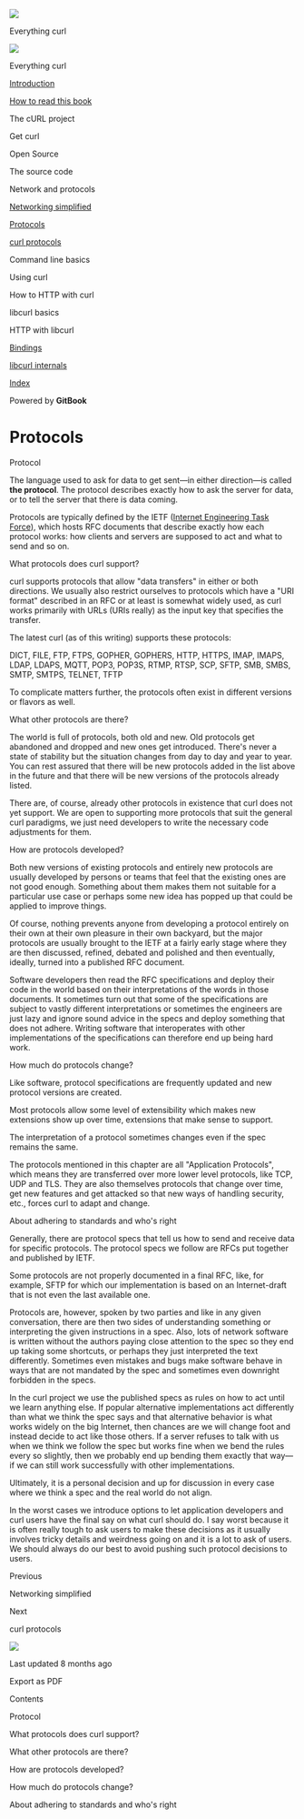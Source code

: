 <a href="../index.html" class="link-a079aa82--primary-53a25e66--logoLink-10d08504"></a>

<img src="https://gblobscdn.gitbook.com/orgs%2F-LxuH0qSm4xO9nWfEBlB%2Favatar.png?alt=media" class="image-67b14f24--avatar-1c1d03ec" />

<span class="text-4505230f--UIH400-4e41e82a--textContentFamily-49a318e1--spaceNameText-677c2969">Everything curl</span>

<a href="../index.html" class="link-a079aa82--primary-53a25e66--logoLink-10d08504"></a>

<img src="https://gblobscdn.gitbook.com/orgs%2F-LxuH0qSm4xO9nWfEBlB%2Favatar.png?alt=media" class="image-67b14f24--avatar-1c1d03ec" />

<span class="text-4505230f--UIH400-4e41e82a--textContentFamily-49a318e1--spaceNameText-677c2969">Everything curl</span>

<a href="../index.html" class="navButton-94f2579c--navButtonClickable-161b88ca"><span class="text-4505230f--UIH300-2063425d--textContentFamily-49a318e1--navButtonLabel-14a4968f">Introduction</span></a>

<a href="../how-to-read.html" class="navButton-94f2579c--navButtonClickable-161b88ca"><span class="text-4505230f--UIH300-2063425d--textContentFamily-49a318e1--navButtonLabel-14a4968f">How to read this book</span></a>

<span class="text-4505230f--UIH300-2063425d--textContentFamily-49a318e1--navButtonLabel-14a4968f">The cURL project</span>

<span class="text-4505230f--UIH300-2063425d--textContentFamily-49a318e1--navButtonLabel-14a4968f">Get curl</span>

<span class="text-4505230f--UIH300-2063425d--textContentFamily-49a318e1--navButtonLabel-14a4968f">Open Source</span>

<span class="text-4505230f--UIH300-2063425d--textContentFamily-49a318e1--navButtonLabel-14a4968f">The source code</span>

<span class="text-4505230f--UIH300-2063425d--textContentFamily-49a318e1--navButtonLabel-14a4968f">Network and protocols</span>

<a href="network.html" class="navButton-94f2579c--pageItemWithChildrenNested-2c5d8183--navButtonClickable-161b88ca"><span class="text-4505230f--UIH300-2063425d--textContentFamily-49a318e1--navButtonLabel-14a4968f">Networking simplified</span></a>

<a href="protocols.html" class="navButton-94f2579c--pageItemWithChildrenNested-2c5d8183--navButtonClickable-161b88ca--navButtonOpened-6a88552e"><span class="text-4505230f--UIH300-2063425d--textContentFamily-49a318e1--navButtonLabel-14a4968f">Protocols</span></a>

<a href="curl.html" class="navButton-94f2579c--pageItemWithChildrenNested-2c5d8183--navButtonClickable-161b88ca"><span class="text-4505230f--UIH300-2063425d--textContentFamily-49a318e1--navButtonLabel-14a4968f">curl protocols</span></a>

<span class="text-4505230f--UIH300-2063425d--textContentFamily-49a318e1--navButtonLabel-14a4968f">Command line basics</span>

<span class="text-4505230f--UIH300-2063425d--textContentFamily-49a318e1--navButtonLabel-14a4968f">Using curl</span>

<span class="text-4505230f--UIH300-2063425d--textContentFamily-49a318e1--navButtonLabel-14a4968f">How to HTTP with curl</span>

<span class="text-4505230f--UIH300-2063425d--textContentFamily-49a318e1--navButtonLabel-14a4968f">libcurl basics</span>

<span class="text-4505230f--UIH300-2063425d--textContentFamily-49a318e1--navButtonLabel-14a4968f">HTTP with libcurl</span>

<a href="../bindings.html" class="navButton-94f2579c--navButtonClickable-161b88ca"><span class="text-4505230f--UIH300-2063425d--textContentFamily-49a318e1--navButtonLabel-14a4968f">Bindings</span></a>

<a href="../internals.html" class="navButton-94f2579c--navButtonClickable-161b88ca"><span class="text-4505230f--UIH300-2063425d--textContentFamily-49a318e1--navButtonLabel-14a4968f">libcurl internals</span></a>

<a href="../bookindex.html" class="navButton-94f2579c--navButtonClickable-161b88ca"><span class="text-4505230f--UIH300-2063425d--textContentFamily-49a318e1--navButtonLabel-14a4968f">Index</span></a>

<a href="https://www.gitbook.com/?utm_source=content&amp;utm_medium=trademark&amp;utm_campaign=curl-1" class="reset-3c756112--trademark-a8da4b94"></a>

<span class="text-4505230f--TextH200-a3425406--textUIFamily-5ebd8e40">Powered by **GitBook**</span>

# <span class="text-4505230f--DisplayH900-bfb998fa--textContentFamily-49a318e1">Protocols</span>

<span class="text-4505230f--UIH300-2063425d--textUIFamily-5ebd8e40--text-8ee2c8b2"></span>

<span class="text-4505230f--UIH300-2063425d--textUIFamily-5ebd8e40--text-8ee2c8b2"></span>

<span class="text-4505230f--HeadingH700-04e1a2a3--textContentFamily-49a318e1"><span data-key="379b75b6ac744c9c99b13cf94e768d1d"><span data-offset-key="379b75b6ac744c9c99b13cf94e768d1d:0">Protocol</span></span></span>

<span class="text-4505230f--TextH400-3033861f--textContentFamily-49a318e1"><span data-key="dc8828bd7fb44dad9278462810d554e1"><span data-offset-key="dc8828bd7fb44dad9278462810d554e1:0">The language used to ask for data to get sent—in either direction—is called </span><span data-offset-key="dc8828bd7fb44dad9278462810d554e1:1">**the protocol**</span><span data-offset-key="dc8828bd7fb44dad9278462810d554e1:2">. The protocol describes exactly how to ask the server for data, or to tell the server that there is data coming.</span></span></span>

<span class="text-4505230f--TextH400-3033861f--textContentFamily-49a318e1"><span data-key="53e289274e9b4db29224d137c1180f41"><span data-offset-key="53e289274e9b4db29224d137c1180f41:0">Protocols are typically defined by the IETF (</span></span><a href="https://www.ietf.org/" class="link-a079aa82--primary-53a25e66--link-faf6c434"><span data-key="27b1fcef0960489d9b2aa0fdaa20ee41"><span data-offset-key="27b1fcef0960489d9b2aa0fdaa20ee41:0">Internet Engineering Task Force</span></span></a><span data-key="e5544db9be2a4388bff498c07f7a7dc7"><span data-offset-key="e5544db9be2a4388bff498c07f7a7dc7:0">), which hosts RFC documents that describe exactly how each protocol works: how clients and servers are supposed to act and what to send and so on.</span></span></span>

<span class="text-4505230f--HeadingH700-04e1a2a3--textContentFamily-49a318e1"><span data-key="a6bd523dde48418fb005ea0c95e73580"><span data-offset-key="a6bd523dde48418fb005ea0c95e73580:0">What protocols does curl support?</span></span></span>

<span class="text-4505230f--TextH400-3033861f--textContentFamily-49a318e1"><span data-key="201c30cc795e4d7298c0d5faac99f667"><span data-offset-key="201c30cc795e4d7298c0d5faac99f667:0">curl supports protocols that allow "data transfers" in either or both directions. We usually also restrict ourselves to protocols which have a "URI format" described in an RFC or at least is somewhat widely used, as curl works primarily with URLs (URIs really) as the input key that specifies the transfer.</span></span></span>

<span class="text-4505230f--TextH400-3033861f--textContentFamily-49a318e1"><span data-key="804e0354557745e0a489ee6308c3681a"><span data-offset-key="804e0354557745e0a489ee6308c3681a:0">The latest curl (as of this writing) supports these protocols:</span></span></span>

<span class="text-4505230f--TextH400-3033861f--textContentFamily-49a318e1"><span data-key="c6471ca353fe44e8835bce8fb8ef4932"><span data-offset-key="c6471ca353fe44e8835bce8fb8ef4932:0">DICT, FILE, FTP, FTPS, GOPHER, GOPHERS, HTTP, HTTPS, IMAP, IMAPS, LDAP, LDAPS, MQTT, POP3, POP3S, RTMP, RTSP, SCP, SFTP, SMB, SMBS, SMTP, SMTPS, TELNET, TFTP</span></span></span>

<span class="text-4505230f--TextH400-3033861f--textContentFamily-49a318e1"><span data-key="4efaf74bf15c4c4bbb402adac137318c"><span data-offset-key="4efaf74bf15c4c4bbb402adac137318c:0">To complicate matters further, the protocols often exist in different versions or flavors as well.</span></span></span>

<span class="text-4505230f--HeadingH700-04e1a2a3--textContentFamily-49a318e1"><span data-key="928f83ec80d241f49db2e956d8b9020e"><span data-offset-key="928f83ec80d241f49db2e956d8b9020e:0">What other protocols are there?</span></span></span>

<span class="text-4505230f--TextH400-3033861f--textContentFamily-49a318e1"><span data-key="dea74488ed5b41d2926dc1d0d1318553"><span data-offset-key="dea74488ed5b41d2926dc1d0d1318553:0">The world is full of protocols, both old and new. Old protocols get abandoned and dropped and new ones get introduced. There's never a state of stability but the situation changes from day to day and year to year. You can rest assured that there will be new protocols added in the list above in the future and that there will be new versions of the protocols already listed.</span></span></span>

<span class="text-4505230f--TextH400-3033861f--textContentFamily-49a318e1"><span data-key="5f3911551405453ebb3f4222c924d0c9"><span data-offset-key="5f3911551405453ebb3f4222c924d0c9:0">There are, of course, already other protocols in existence that curl does not yet support. We are open to supporting more protocols that suit the general curl paradigms, we just need developers to write the necessary code adjustments for them.</span></span></span>

<span class="text-4505230f--HeadingH700-04e1a2a3--textContentFamily-49a318e1"><span data-key="8091ec1a4d4540f0918559217dcd4b1e"><span data-offset-key="8091ec1a4d4540f0918559217dcd4b1e:0">How are protocols developed?</span></span></span>

<span class="text-4505230f--TextH400-3033861f--textContentFamily-49a318e1"><span data-key="13758bba5d074e43a519ab4e633d9336"><span data-offset-key="13758bba5d074e43a519ab4e633d9336:0">Both new versions of existing protocols and entirely new protocols are usually developed by persons or teams that feel that the existing ones are not good enough. Something about them makes them not suitable for a particular use case or perhaps some new idea has popped up that could be applied to improve things.</span></span></span>

<span class="text-4505230f--TextH400-3033861f--textContentFamily-49a318e1"><span data-key="e0d4de7e57c54a38a1ea2b863610c01d"><span data-offset-key="e0d4de7e57c54a38a1ea2b863610c01d:0">Of course, nothing prevents anyone from developing a protocol entirely on their own at their own pleasure in their own backyard, but the major protocols are usually brought to the IETF at a fairly early stage where they are then discussed, refined, debated and polished and then eventually, ideally, turned into a published RFC document.</span></span></span>

<span class="text-4505230f--TextH400-3033861f--textContentFamily-49a318e1"><span data-key="2dd02f2c24894ea5912648ee8dbe3f33"><span data-offset-key="2dd02f2c24894ea5912648ee8dbe3f33:0">Software developers then read the RFC specifications and deploy their code in the world based on their interpretations of the words in those documents. It sometimes turn out that some of the specifications are subject to vastly different interpretations or sometimes the engineers are just lazy and ignore sound advice in the specs and deploy something that does not adhere. Writing software that interoperates with other implementations of the specifications can therefore end up being hard work.</span></span></span>

<span class="text-4505230f--HeadingH700-04e1a2a3--textContentFamily-49a318e1"><span data-key="d823065f08144f5999110868beab55cf"><span data-offset-key="d823065f08144f5999110868beab55cf:0">How much do protocols change?</span></span></span>

<span class="text-4505230f--TextH400-3033861f--textContentFamily-49a318e1"><span data-key="1f8e2674d177482190cd2fd7e306c235"><span data-offset-key="1f8e2674d177482190cd2fd7e306c235:0">Like software, protocol specifications are frequently updated and new protocol versions are created.</span></span></span>

<span class="text-4505230f--TextH400-3033861f--textContentFamily-49a318e1"><span data-key="575ab41d74544e719eb819499826bb7c"><span data-offset-key="575ab41d74544e719eb819499826bb7c:0">Most protocols allow some level of extensibility which makes new extensions show up over time, extensions that make sense to support.</span></span></span>

<span class="text-4505230f--TextH400-3033861f--textContentFamily-49a318e1"><span data-key="3fef43f48bbe42c580b32008e23608e4"><span data-offset-key="3fef43f48bbe42c580b32008e23608e4:0">The interpretation of a protocol sometimes changes even if the spec remains the same.</span></span></span>

<span class="text-4505230f--TextH400-3033861f--textContentFamily-49a318e1"><span data-key="5bafa7e3849c4afa99017c71b0da3acc"><span data-offset-key="5bafa7e3849c4afa99017c71b0da3acc:0">The protocols mentioned in this chapter are all "Application Protocols", which means they are transferred over more lower level protocols, like TCP, UDP and TLS. They are also themselves protocols that change over time, get new features and get attacked so that new ways of handling security, etc., forces curl to adapt and change.</span></span></span>

<span class="text-4505230f--HeadingH700-04e1a2a3--textContentFamily-49a318e1"><span data-key="b037c9475cfe4362815691b3784a2975"><span data-offset-key="b037c9475cfe4362815691b3784a2975:0">About adhering to standards and who's right</span></span></span>

<span class="text-4505230f--TextH400-3033861f--textContentFamily-49a318e1"><span data-key="65262d183a2f423398f644ea69859563"><span data-offset-key="65262d183a2f423398f644ea69859563:0">Generally, there are protocol specs that tell us how to send and receive data for specific protocols. The protocol specs we follow are RFCs put together and published by IETF.</span></span></span>

<span class="text-4505230f--TextH400-3033861f--textContentFamily-49a318e1"><span data-key="bd4903bfa23243c197c8ae33dcb7df5b"><span data-offset-key="bd4903bfa23243c197c8ae33dcb7df5b:0">Some protocols are not properly documented in a final RFC, like, for example, SFTP for which our implementation is based on an Internet-draft that is not even the last available one.</span></span></span>

<span class="text-4505230f--TextH400-3033861f--textContentFamily-49a318e1"><span data-key="0648b613d61543ffae68c72bd73e0c9d"><span data-offset-key="0648b613d61543ffae68c72bd73e0c9d:0">Protocols are, however, spoken by two parties and like in any given conversation, there are then two sides of understanding something or interpreting the given instructions in a spec. Also, lots of network software is written without the authors paying close attention to the spec so they end up taking some shortcuts, or perhaps they just interpreted the text differently. Sometimes even mistakes and bugs make software behave in ways that are not mandated by the spec and sometimes even downright forbidden in the specs.</span></span></span>

<span class="text-4505230f--TextH400-3033861f--textContentFamily-49a318e1"><span data-key="674ad77ede59443f86f7b507ef951a7f"><span data-offset-key="674ad77ede59443f86f7b507ef951a7f:0">In the curl project we use the published specs as rules on how to act until we learn anything else. If popular alternative implementations act differently than what we think the spec says and that alternative behavior is what works widely on the big Internet, then chances are we will change foot and instead decide to act like those others. If a server refuses to talk with us when we think we follow the spec but works fine when we bend the rules every so slightly, then we probably end up bending them exactly that way—if we can still work successfully with other implementations.</span></span></span>

<span class="text-4505230f--TextH400-3033861f--textContentFamily-49a318e1"><span data-key="0b0aef2ba8b64725bc7d5c8915125a08"><span data-offset-key="0b0aef2ba8b64725bc7d5c8915125a08:0">Ultimately, it is a personal decision and up for discussion in every case where we think a spec and the real world do not align.</span></span></span>

<span class="text-4505230f--TextH400-3033861f--textContentFamily-49a318e1"><span data-key="a268d4cbe7f74827a2e0638f70068c28"><span data-offset-key="a268d4cbe7f74827a2e0638f70068c28:0">In the worst cases we introduce options to let application developers and curl users have the final say on what curl should do. I say worst because it is often really tough to ask users to make these decisions as it usually involves tricky details and weirdness going on and it is a lot to ask of users. We should always do our best to avoid pushing such protocol decisions to users.</span></span></span>

<a href="network.html" class="reset-3c756112--card-6570f064--whiteCard-fff091a4--cardPrevious-56a5e674"></a>

<span class="text-4505230f--TextH200-a3425406--textContentFamily-49a318e1">Previous</span>

<span class="text-4505230f--UIH400-4e41e82a--textContentFamily-49a318e1">Networking simplified</span>

<a href="curl.html" class="reset-3c756112--card-6570f064--whiteCard-fff091a4--cardNext-19241c42"></a>

<span class="text-4505230f--TextH200-a3425406--textContentFamily-49a318e1">Next</span>

<span class="text-4505230f--UIH400-4e41e82a--textContentFamily-49a318e1">curl protocols</span>

<img src="https://avatars.githubusercontent.com/u/66654881?v=4" class="image-67b14f24--avatar-1c1d03ec" />

<span class="text-4505230f--TextH200-a3425406--textContentFamily-49a318e1">Last updated 8 months ago</span>

<span class="text-4505230f--UIH300-2063425d--textUIFamily-5ebd8e40">Export as PDF</span>

<span class="text-4505230f--InfoH100-1e92e1d1--textContentFamily-49a318e1">Contents</span>

<a href="protocols.html#protocol" class="reset-3c756112--menuItem-aa02f6ec--menuItemLight-757d5235--menuItemInline-173bdf97--pageTocItem-f4427024"></a>

<span class="text-4505230f--UIH300-2063425d--textContentFamily-49a318e1"><span class="text-4505230f--UIH200-50ead35f--textContentFamily-49a318e1">Protocol</span></span>

<a href="protocols.html#what-protocols-does-curl-support" class="reset-3c756112--menuItem-aa02f6ec--menuItemLight-757d5235--menuItemInline-173bdf97--pageTocItem-f4427024"></a>

<span class="text-4505230f--UIH300-2063425d--textContentFamily-49a318e1"><span class="text-4505230f--UIH200-50ead35f--textContentFamily-49a318e1">What protocols does curl support?</span></span>

<a href="protocols.html#what-other-protocols-are-there" class="reset-3c756112--menuItem-aa02f6ec--menuItemLight-757d5235--menuItemInline-173bdf97--pageTocItem-f4427024"></a>

<span class="text-4505230f--UIH300-2063425d--textContentFamily-49a318e1"><span class="text-4505230f--UIH200-50ead35f--textContentFamily-49a318e1">What other protocols are there?</span></span>

<a href="protocols.html#how-are-protocols-developed" class="reset-3c756112--menuItem-aa02f6ec--menuItemLight-757d5235--menuItemInline-173bdf97--pageTocItem-f4427024"></a>

<span class="text-4505230f--UIH300-2063425d--textContentFamily-49a318e1"><span class="text-4505230f--UIH200-50ead35f--textContentFamily-49a318e1">How are protocols developed?</span></span>

<a href="protocols.html#how-much-do-protocols-change" class="reset-3c756112--menuItem-aa02f6ec--menuItemLight-757d5235--menuItemInline-173bdf97--pageTocItem-f4427024"></a>

<span class="text-4505230f--UIH300-2063425d--textContentFamily-49a318e1"><span class="text-4505230f--UIH200-50ead35f--textContentFamily-49a318e1">How much do protocols change?</span></span>

<a href="protocols.html#about-adhering-to-standards-and-whos-right" class="reset-3c756112--menuItem-aa02f6ec--menuItemLight-757d5235--menuItemInline-173bdf97--pageTocItem-f4427024"></a>

<span class="text-4505230f--UIH300-2063425d--textContentFamily-49a318e1"><span class="text-4505230f--UIH200-50ead35f--textContentFamily-49a318e1">About adhering to standards and who's right</span></span>

